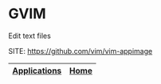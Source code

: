 # GVIM
 
 Edit text files
 
 SITE: https://github.com/vim/vim-appimage

 | [Applications](https://portable-linux-apps.github.io/apps.html) | [Home](https://portable-linux-apps.github.io)
 | --- | --- |
